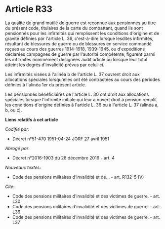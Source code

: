 # Article R33

La qualité de grand mutilé de guerre est reconnue aux pensionnés au titre du présent code, titulaires de la carte du
combattant, quand ils sont pensionnés pour les infirmités qui remplissent les conditions d'origine et de gravité définies par
l'article L. 36, c'est-à-dire lorsque lesdites infirmités, résultant de blessures de guerre ou de blessures en service
commandé reçues au cours des guerres 1914-1918, 1939-1945, ou d'expéditions déclarées campagnes de guerre par l'autorité
compétente, figurent parmi les infirmités nommément désignées audit article ou lorsque leur total atteint les degrés
d'invalidité prévus par celui-ci.

Les infirmités visées à l'alinéa b de l'article L. 37 ouvrent droit aux allocations spéciales lorsqu'elles ont été
contractées au cours des périodes définies à l'alinéa 1er du présent article.

Les pensionnés bénéficiaires de l'article L. 30 ont droit aux allocations spéciales lorsque l'infirmité initiale qui leur a
ouvert droit à pension remplit les conditions d'origine définies à l'article L. 36 ou à l'article L. 37 (alinéa a, b, ou c).

**Liens relatifs à cet article**

_Codifié par_:

  - Décret n°51-470 1951-04-24 JORF 27 avril 1951

_Abrogé par_:

  - Décret n°2016-1903 du 28 décembre 2016 - art. 4

_Nouveaux textes_:

  - Code des pensions militaires d'invalidité et de... - art. R132-5 (V)

_Cite_:

  - Code des pensions militaires d'invalidité et des victimes de guerre. - art. L30
  - Code des pensions militaires d'invalidité et des victimes de guerre. - art. L36
  - Code des pensions militaires d'invalidité et des victimes de guerre. - art. L37
